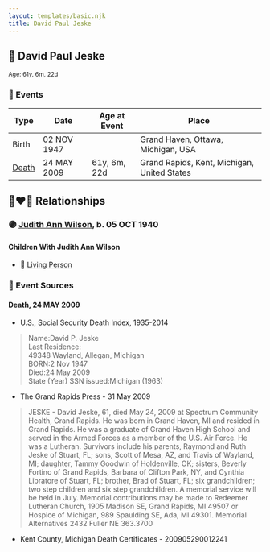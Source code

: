 ```yaml
---
layout: templates/basic.njk
title: David Paul Jeske
---
```

## 🔵 David Paul Jeske
<small>Age: 61y, 6m, 22d</small>

### 📆 Events

Type | Date | Age at Event | Place
------ | ------ | ------ | ------
Birth | 02 NOV 1947 |  | Grand Haven, Ottawa, Michigan, USA
[Death](#event-event-3) | 24 MAY 2009 | 61y, 6m, 22d | Grand Rapids, Kent, Michigan, United States

## 👩‍❤️‍👨 Relationships

### 🟣 [Judith Ann Wilson](/people/5/50745588), b. 05 OCT 1940

#### Children With Judith Ann Wilson
* 🔵 [Living Person](/people/8/87801312)
### 📰 Event Sources

#### <a id="event-event-3"></a> Death, 24 MAY 2009
* U.S., Social Security Death Index, 1935-2014
>   
  > Name:David P. Jeske  
  > Last Residence:  
  > 49348 Wayland, Allegan, Michigan  
  > BORN:2 Nov 1947  
  > Died:24 May 2009  
  > State (Year) SSN issued:Michigan (1963)
* The Grand Rapids Press  - 31 May 2009
>   
  > JESKE - David Jeske, 61, died May 24, 2009 at Spectrum Community Health, Grand Rapids. He was born in Grand Haven, MI and resided in Grand Rapids. He was a graduate of Grand Haven High School and served in the Armed Forces as a member of the U.S. Air Force. He was a Lutheran. Survivors include his parents, Raymond and Ruth Jeske of Stuart, FL; sons, Scott of Mesa, AZ, and Travis of Wayland, MI; daughter, Tammy Goodwin of Holdenville, OK; sisters, Beverly Fortino of Grand Rapids, Barbara of Clifton Park, NY, and Cynthia Libratore of Stuart, FL; brother, Brad of Stuart, FL; six grandchildren; two step children and six step grandchildren. A memorial service will be held in July. Memorial contributions may be made to Redeemer Lutheran Church, 1905 Madison SE, Grand Rapids, MI 49507 or Hospice of Michigan, 989 Spaulding SE, Ada, MI 49301. Memorial Alternatives 2432 Fuller NE 363.3700
* Kent County, Michigan Death Certificates  - 200905290012241

